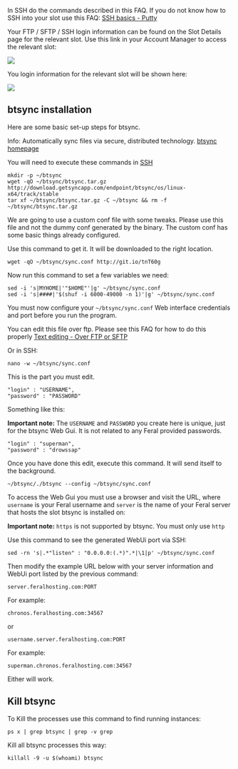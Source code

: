 
In SSH do the commands described in this FAQ. If you do not know how to SSH into your slot use this FAQ: [SSH basics - Putty](https://www.feralhosting.com/faq/view?question=12)

Your FTP / SFTP / SSH login information can be found on the Slot Details page for the relevant slot. Use this link in your Account Manager to access the relevant slot:

![](https://raw.github.com/feralhosting/feralfilehosting/master/Feral%20Wiki/0%20Generic/slot_detail_link.png)

You login information for the relevant slot will be shown here:

![](https://raw.github.com/feralhosting/feralfilehosting/master/Feral%20Wiki/0%20Generic/slot_detail_ssh.png)

btsync installation
---

Here are some basic set-up steps for btsync.

Info: Automatically sync files via secure, distributed technology. [btsync homepage](http://labs.bittorrent.com/experiments/sync.html)

You will need to execute these commands in [SSH](https://www.feralhosting.com/faq/view?question=12)

~~~
mkdir -p ~/btsync
wget -qO ~/btsync/btsync.tar.gz http://download.getsyncapp.com/endpoint/btsync/os/linux-x64/track/stable
tar xf ~/btsync/btsync.tar.gz -C ~/btsync && rm -f ~/btsync/btsync.tar.gz
~~~

We are going to use a custom conf file with some tweaks. Please use this file and not the dummy conf generated by the binary. The custom conf has some basic things already configured.

Use this command to get it. It will be downloaded to the right location.

~~~
wget -qO ~/btsync/sync.conf http://git.io/tnT60g
~~~

Now run this command to set a few variables we need:

~~~
sed -i 's|MYHOME|'"$HOME"'|g' ~/btsync/sync.conf
sed -i 's|####|'$(shuf -i 6000-49000 -n 1)'|g' ~/btsync/sync.conf
~~~

You must now configure your `~/btsync/sync.conf` Web interface credentials and port before you run the program.

You can edit this file over ftp. Please see this FAQ for how to do this properly [Text editing - Over FTP or SFTP](https://www.feralhosting.com/faq/view?question=219)

Or in SSH:

~~~
nano -w ~/btsync/sync.conf
~~~

This is the part you must edit.

~~~
"login" : "USERNAME",
"password" : "PASSWORD"
~~~

Something like this:

**Important note:** The `USERNAME` and `PASSWORD` you create here is unique, just for the btsync Web Gui. It is not related to any Feral provided passwords.

~~~
"login" : "superman",
"password" : "drowssap"
~~~

Once you have done this edit, execute this command. It will send itself to the background.

~~~
~/btsync/./btsync --config ~/btsync/sync.conf
~~~

To access the Web Gui you must use a browser and visit the URL, where `username` is your Feral username and `server` is the name of your Feral server that hosts the slot btsync is installed on:

**Important note:** `https` is not supported by btsync. You must only use `http`

Use this command  to see the generated WebUi port via SSH:

~~~
sed -rn 's|.*"listen" : "0.0.0.0:(.*)".*|\1|p' ~/btsync/sync.conf
~~~

Then modify the example URL below with your server information and WebUi port listed by the previous command:

~~~
server.feralhosting.com:PORT
~~~

For example:

~~~
chronos.feralhosting.com:34567
~~~

or

~~~
username.server.feralhosting.com:PORT
~~~

For example:

~~~
superman.chronos.feralhosting.com:34567
~~~

Either will work.

Kill btsync
---

To Kill the processes use this command to find running instances:

~~~
ps x | grep btsync | grep -v grep
~~~

Kill all btsync processes this way:

~~~
killall -9 -u $(whoami) btsync
~~~




